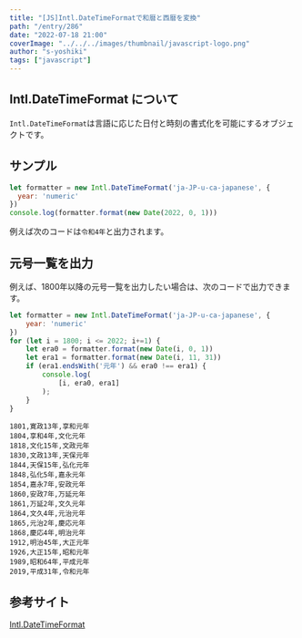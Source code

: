 ```yaml
---
title: "[JS]Intl.DateTimeFormatで和暦と西暦を変換"
path: "/entry/286"
date: "2022-07-18 21:00"
coverImage: "../../../images/thumbnail/javascript-logo.png"
author: "s-yoshiki"
tags: ["javascript"]
---
```


## Intl.DateTimeFormat について

`Intl.DateTimeFormat`は言語に応じた日付と時刻の書式化を可能にするオブジェクトです。

## サンプル

```js
let formatter = new Intl.DateTimeFormat('ja-JP-u-ca-japanese', {
  year: 'numeric'
})
console.log(formatter.format(new Date(2022, 0, 1)))
```

例えば次のコードは`令和4年`と出力されます。

## 元号一覧を出力

例えば、1800年以降の元号一覧を出力したい場合は、次のコードで出力できます。

```js
let formatter = new Intl.DateTimeFormat('ja-JP-u-ca-japanese', {
    year: 'numeric'
})
for (let i = 1800; i <= 2022; i+=1) {
    let era0 = formatter.format(new Date(i, 0, 1))
    let era1 = formatter.format(new Date(i, 11, 31))
    if (era1.endsWith('元年') && era0 !== era1) {
        console.log(
            [i, era0, era1]
        );
    }
}
```

```
1801,寛政13年,享和元年
1804,享和4年,文化元年
1818,文化15年,文政元年
1830,文政13年,天保元年
1844,天保15年,弘化元年
1848,弘化5年,嘉永元年
1854,嘉永7年,安政元年
1860,安政7年,万延元年
1861,万延2年,文久元年
1864,文久4年,元治元年
1865,元治2年,慶応元年
1868,慶応4年,明治元年
1912,明治45年,大正元年
1926,大正15年,昭和元年
1989,昭和64年,平成元年
2019,平成31年,令和元年
```

## 参考サイト

[Intl.DateTimeFormat](https://developer.mozilla.org/ja/docs/Web/JavaScript/Reference/Global_Objects/Intl/DateTimeFormat)